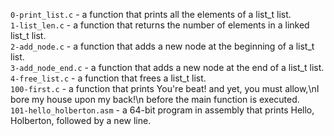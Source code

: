 `0-print_list.c` - a function that prints all the elements of a list_t list.\
`1-list_len.c` - a function that returns the number of elements in a linked list_t list.\
`2-add_node.c` - a function that adds a new node at the beginning of a list_t list.\
`3-add_node_end.c` - a function that adds a new node at the end of a list_t list.\
`4-free_list.c` - a function that frees a list_t list.\
`100-first.c` - a function that prints You're beat! and yet, you must allow,\nI bore my house upon my back!\n before the main function is executed.\
`101-hello_holberton.asm` - a 64-bit program in assembly that prints Hello, Holberton, followed by a new line.
